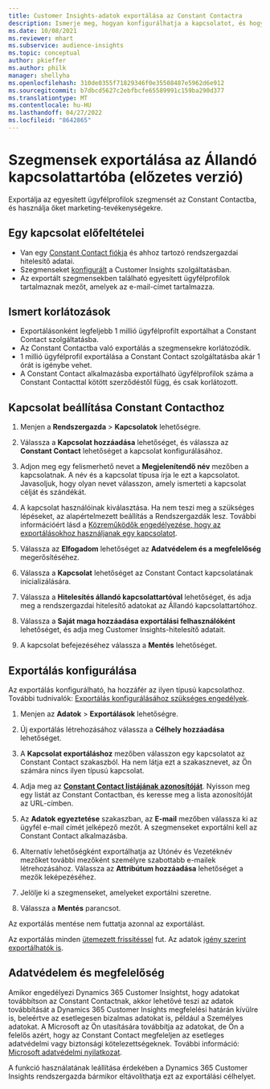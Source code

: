 ```yaml
---
title: Customer Insights-adatok exportálása az Constant Contactra
description: Ismerje meg, hogyan konfigurálhatja a kapcsolatot, és hogyan exportálhatja az Constant Contactba.
ms.date: 10/08/2021
ms.reviewer: mhart
ms.subservice: audience-insights
ms.topic: conceptual
author: pkieffer
ms.author: philk
manager: shellyha
ms.openlocfilehash: 310de0355f71829346f0e35508487e5962d6e912
ms.sourcegitcommit: b7dbcd5627c2ebfbcfe65589991c159ba290d377
ms.translationtype: MT
ms.contentlocale: hu-HU
ms.lasthandoff: 04/27/2022
ms.locfileid: "8642865"
---
```

# <a name="export-segments-to-constant-contact-preview"></a>Szegmensek exportálása az Állandó kapcsolattartóba (előzetes verzió)

Exportálja az egyesített ügyfélprofilok szegmensét az Constant Contactba, és használja őket marketing-tevékenységekre. 

## <a name="prerequisites-for-a-connection"></a>Egy kapcsolat előfeltételei

-   Van egy [Constant Contact fiókja](https://www.constantcontact.com/account-home) és ahhoz tartozó rendszergazdai hitelesítő adatai.
-   Szegmenseket [konfigurált](segments.md) a Customer Insights szolgáltatásban.
-   Az exportált szegmensekben található egyesített ügyfélprofilok tartalmaznak mezőt, amelyek az e-mail-címet tartalmazza.

## <a name="known-limitations"></a>Ismert korlátozások

- Exportálásonként legfeljebb 1 millió ügyfélprofilt exportálhat a Constant Contact szolgáltatásba.
- Az Constant Contactba való exportálás a szegmensekre korlátozódik.
- 1 millió ügyfélprofil exportálása a Constant Contact szolgáltatásba akár 1 órát is igénybe vehet. 
- A Constant Contact alkalmazásba exportálható ügyfélprofilok száma a Constant Contacttal kötött szerződéstől függ, és csak korlátozott.

## <a name="set-up-connection-to-constant-contact"></a>Kapcsolat beállítása Constant Contacthoz

1. Menjen a **Rendszergazda** > **Kapcsolatok** lehetőségre.

1. Válassza a **Kapcsolat hozzáadása** lehetőséget, és válassza az **Constant Contact** lehetőséget a kapcsolat konfigurálásához.

1. Adjon meg egy felismerhető nevet a **Megjelenítendő név** mezőben a kapcsolatnak. A név és a kapcsolat típusa írja le ezt a kapcsolatot. Javasoljuk, hogy olyan nevet válasszon, amely ismerteti a kapcsolat célját és szándékát.

1. A kapcsolat használóinak kiválasztása. Ha nem teszi meg a szükséges lépéseket, az alapértelmezett beállítás a Rendszergazdák lesz. További információért lásd a [Közreműködők engedélyezése, hogy az exportálásokhoz használjanak egy kapcsolatot](connections.md#allow-contributors-to-use-a-connection-for-exports).

1. Válassza az **Elfogadom** lehetőséget az **Adatvédelem és a megfelelőség** megerősítéséhez.

1. Válassza a **Kapcsolat** lehetőséget az Constant Contact kapcsolatának inicializálására.

1. Válassza a **Hitelesítés állandó kapcsolattartóval** lehetőséget, és adja meg a rendszergazdai hitelesítő adatokat az Állandó kapcsolattartóhoz. 

1. Válassza a **Saját maga hozzáadása exportálási felhasználóként** lehetőséget, és adja meg Customer Insights-hitelesítő adatait.

1. A kapcsolat befejezéséhez válassza a **Mentés** lehetőséget.

## <a name="configure-an-export"></a>Exportálás konfigurálása

Az exportálás konfigurálható, ha hozzáfér az ilyen típusú kapcsolathoz. További tudnivalók: [Exportálás konfigurálásához szükséges engedélyek](export-destinations.md#set-up-a-new-export).

1. Menjen az **Adatok** > **Exportálások** lehetőségre.

1. Új exportálás létrehozásához válassza a **Célhely hozzáadása** lehetőséget.

1. A **Kapcsolat exportáláshoz** mezőben válasszon egy kapcsolatot az Constant Contact szakaszból. Ha nem látja ezt a szakasznevet, az Ön számára nincs ilyen típusú kapcsolat.

1. Adja meg az [**Constant Contact listájának azonosítóját**](https://app.constantcontact.com/pages/contacts/ui#lists). Nyisson meg egy listát az Constant Contactban, és keresse meg a lista azonosítóját az URL-címben.

1. Az **Adatok egyeztetése** szakaszban, az **E-mail** mezőben válassza ki az ügyfél e-mail címét jelképező mezőt. A szegmenseket exportálni kell az Constant Contact alkalmazásba.

1. Alternatív lehetőségként exportálhatja az Utónév és Vezetéknév mezőket további mezőként személyre szabottabb e-mailek létrehozásához. Válassza az **Attribútum hozzáadása** lehetőséget a mezők leképezéséhez.

1. Jelölje ki a szegmenseket, amelyeket exportálni szeretne.

1. Válassza a **Mentés** parancsot.

Az exportálás mentése nem futtatja azonnal az exportálást.

Az exportálás minden [ütemezett frissítéssel](system.md#schedule-tab) fut. Az adatok [igény szerint exportálhatók is](export-destinations.md#run-exports-on-demand). 


## <a name="data-privacy-and-compliance"></a>Adatvédelem és megfelelőség

Amikor engedélyezi Dynamics 365 Customer Insightst, hogy adatokat továbbítson az Constant Contactnak, akkor lehetővé teszi az adatok továbbítását a Dynamics 365 Customer Insights megfelelési határán kívülre is, beleértve az esetlegesen bizalmas adatokat is, például a Személyes adatokat. A Microsoft az Ön utasítására továbbítja az adatokat, de Ön a felelős azért, hogy az Constant Contact megfeleljen az esetleges adatvédelmi vagy biztonsági kötelezettségeknek. További információ: [Microsoft adatvédelmi nyilatkozat](https://go.microsoft.com/fwlink/?linkid=396732).

A funkció használatának leállítása érdekében a Dynamics 365 Customer Insights rendszergazda bármikor eltávolíthatja ezt az exportálási célhelyet.
